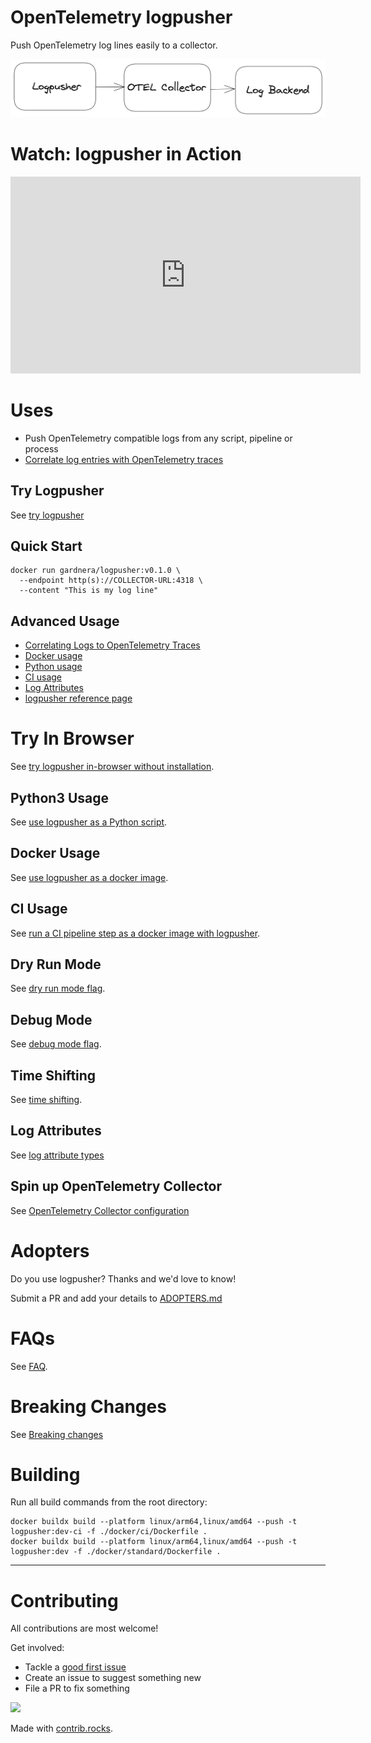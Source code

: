 # OpenTelemetry logpusher
Push OpenTelemetry log lines easily to a collector.

![logpusher architecture](./assets/architecture.png)

# Watch: logpusher in Action
<iframe width="560" height="315" src="https://www.youtube.com/embed/-z6THmR_jvQ" title="YouTube video player" frameborder="0" allow="accelerometer; autoplay; clipboard-write; encrypted-media; gyroscope; picture-in-picture; web-share" allowfullscreen></iframe>

# Uses

- Push OpenTelemetry compatible logs from any script, pipeline or process
- [Correlate log entries with OpenTelemetry traces](reference/correlating-logs-to-traces.md)

## Try Logpusher
See [try logpusher](try.md)

## Quick Start

```
docker run gardnera/logpusher:v0.1.0 \
  --endpoint http(s)://COLLECTOR-URL:4318 \
  --content "This is my log line"
```

## Advanced Usage
- [Correlating Logs to OpenTelemetry Traces](reference/correlating-logs-to-traces.md)
- [Docker usage](usage/docker.md)
- [Python usage](usage/python.md)
- [CI usage](usage/ci.md)
- [Log Attributes](reference/attribute-types.md)
- [logpusher reference page](reference/index.md)


# Try In Browser

See [try logpusher in-browser without installation](try.md).

## Python3 Usage

See [use logpusher as a Python script](usage/python.md).


## Docker Usage

See [use logpusher as a docker image](usage/docker.md).

## CI Usage

See [run a CI pipeline step as a docker image with logpusher](usage/ci.md).

## Dry Run Mode

See [dry run mode flag](reference/dry-run-mode.md).

## Debug Mode

See [debug mode flag](reference/debug-mode.md).

## Time Shifting

See [time shifting](reference/time-shift.md).

## Log Attributes

See [log attribute types](reference/attribute-types.md)

## Spin up OpenTelemetry Collector

See [OpenTelemetry Collector configuration](reference/otel-col.md)

# Adopters

Do you use logpusher? Thanks and we'd love to know!

Submit a PR and add your details to [ADOPTERS.md](ADOPTERS.md)

# FAQs

See [FAQ](faq.md).

# Breaking Changes

See [Breaking changes](breaking-changes.md)

# Building

Run all build commands from the root directory:

```
docker buildx build --platform linux/arm64,linux/amd64 --push -t logpusher:dev-ci -f ./docker/ci/Dockerfile .
docker buildx build --platform linux/arm64,linux/amd64 --push -t logpusher:dev -f ./docker/standard/Dockerfile .
```

----------------------

# Contributing

All contributions are most welcome!

Get involved:
- Tackle a [good first issue](https://github.com/agardnerIT/logpusher/issues?q=is%3Aopen+is%3Aissue+label%3A%22good+first+issue%22)
- Create an issue to suggest something new
- File a PR to fix something

<a href="https://github.com/agardnerit/logpusher/graphs/contributors">
  <img src="https://contrib.rocks/image?repo=agardnerit/logpusher" />
</a>

Made with [contrib.rocks](https://contrib.rocks).

